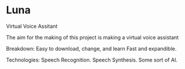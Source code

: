 # Luna
 Virtual Voice Assitant

The aim for the making of this project is making a virtual voice assistant

Breakdown:
    Easy to download, change, and learn
    Fast and expandible.

Technologies:
    Speech Recognition.
    Speech Synthesis.
    Some sort of AI.